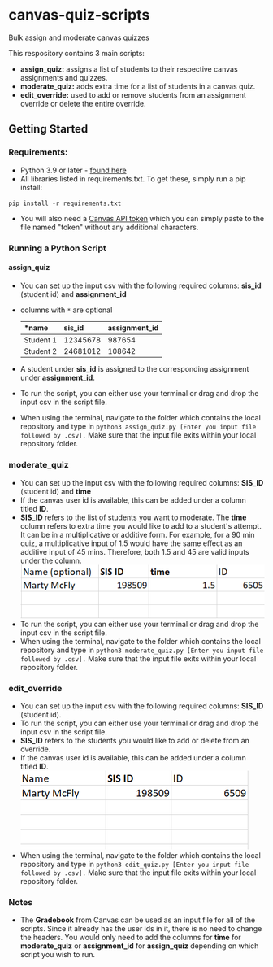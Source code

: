 # canvas-quiz-scripts
Bulk assign and moderate canvas quizzes

This respository contains 3 main scripts:  
* **assign_quiz:** assigns a list of students to their respective canvas assignments and quizzes.
* **moderate_quiz:** adds extra time for a list of students in a canvas quiz.
* **edit_override:**  used to add or remove students from an assignment override or delete the entire override.

## Getting Started

### Requirements:
* Python 3.9 or later - [found here](http://www.python.org/getit/)
* All libraries listed in requirements.txt. To get these, simply run a pip install:
```
pip install -r requirements.txt
```
* You will also need a [Canvas API token](https://community.canvaslms.com/docs/DOC-10806-4214724194) which you can simply paste to the file named "token" without any additional characters.

### Running a Python Script

#### assign_quiz
* You can set up the input csv with the following required columns: **sis_id** (student id) and **assignment_id**
* columns with `*` are optional

    |*name           |sis_id  |assignment_id|
    |----------------|--------|-------------|
    |Student 1       |12345678|987654       |
    |Student 2       |24681012|108642       |


* A student under **sis_id** is assigned to the corresponding assignment under **assignment_id**.
* To run the script, you can either use your terminal or drag and drop the input csv in the script file.
* When using the terminal, navigate to the folder which contains the local repository and type in `python3 assign_quiz.py [Enter you input file followed by .csv].` Make sure that the input file exits within your local repository folder.

### moderate_quiz
* You can set up the input csv with the following required columns: **SIS_ID** (student id) and **time**
* If the canvas user id is available, this can be added under a column titled **ID**.
* **SIS_ID** refers to the list of students you want to moderate. The **time** column refers to extra time you would like to add to a student's attempt. It can be in a multiplicative or additive form. For example, for a 90 min quiz, a multiplicative input of 1.5  would have the same effect as an additive input of 45 mins. Therefore, both 1.5 and 45 are valid inputs under the column.  
![Example input file for moderate_quiz](https://github.com/Renu-R/documentation_images/blob/main/moderate_sample.png)  
* To run the script, you can either use your terminal or drag and drop the input csv in the script file.
* When using the terminal, navigate to the folder which contains the local repository and type in `python3 moderate_quiz.py [Enter you input file followed by .csv].` Make sure that the input file exits within your local repository folder.

### edit_override
* You can set up the input csv with the following required columns: **SIS_ID** (student id).
* To run the script, you can either use your terminal or drag and drop the input csv in the script file.
* **SIS_ID** refers to the students you would like to add or delete from an override.
* If the canvas user id is available, this can be added under a column titled **ID**.
![Example input file for edit_override](https://github.com/Renu-R/documentation_images/blob/main/edit_override_sample.png)  
* When using the terminal, navigate to the folder which contains the local repository and type in `python3 edit_quiz.py [Enter you input file followed by .csv].` Make sure that the input file exits within your local repository folder.

### Notes
- The **Gradebook** from Canvas can be used as an input file for all of the scripts. Since it already has the user ids in it, there is no need to change the headers. You would only need to add the columns for **time** for **moderate_quiz** or **assignment_id** for **assign_quiz** depending on which script you wish to run.
